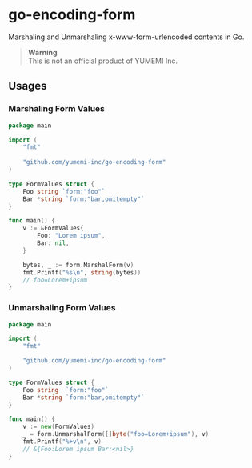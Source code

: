 # go-encoding-form

Marshaling and Unmarshaling x-www-form-urlencoded contents in Go.

> **Warning**  
> This is not an official product of YUMEMI Inc.


## Usages

### Marshaling Form Values

```go
package main

import (
	"fmt"
	
	"github.com/yumemi-inc/go-encoding-form"
)

type FormValues struct {
	Foo string `form:"foo"`
	Bar *string `form:"bar,omitempty"`
}

func main() {
	v := &FormValues{
		Foo: "Lorem ipsum",
		Bar: nil,
	}

	bytes, _ := form.MarshalForm(v)
	fmt.Printf("%s\n", string(bytes))
	// foo=Lorem+ipsum
}
```

### Unmarshaling Form Values

```go
package main

import (
	"fmt"

	"github.com/yumemi-inc/go-encoding-form"
)

type FormValues struct {
	Foo string  `form:"foo"`
	Bar *string `form:"bar,omitempty"`
}

func main() {
	v := new(FormValues)
	_ = form.UnmarshalForm([]byte("foo=Lorem+ipsum"), v)
	fmt.Printf("%+v\n", v)
	// &{Foo:Lorem ipsum Bar:<nil>}
}
```
